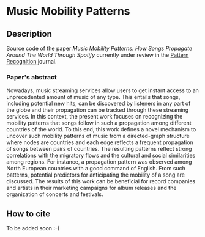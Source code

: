 # Music Mobility Patterns

## Description

Source code of the paper *Music Mobility Patterns: How Songs Propagate Around The World Through Spotify* currently under review in the [Pattern Recognition](https://www.sciencedirect.com/journal/pattern-recognition) journal.

### Paper's abstract
Nowadays, music streaming services allow users to get instant access to an unprecedented amount of music of any type. This entails that songs, including potential new hits, can be discovered by listeners in any part of the globe and their propagation can be tracked through these streaming services. In this context, the present work focuses on recognizing the mobility patterns that songs follow in such a propagation among different countries of the world. To this end, this work defines a novel mechanism to uncover such mobility patterns of music from a directed-graph structure where nodes are countries and each edge reflects a frequent propagation of songs between pairs of countries. The resulting patterns reflect strong correlations with the migratory flows and the cultural and social similarities among regions. For instance, a propagation pattern was observed among North European countries with a good command of English. From such patterns, potential predictors for anticipating the mobility of a song are discussed. The results of this work can be beneficial for record companies and artists in their marketing campaigns for album releases and the organization of concerts and festivals.

## How to cite

To be added soon :-)
